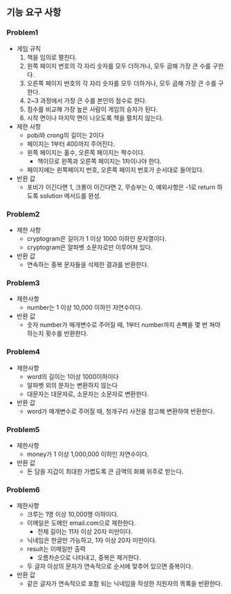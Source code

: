 ## 기능 요구 사항
### Problem1
- 게임 규칙
  1. 책을 임의로 펼친다.
  2. 왼쪽 페이지 번호의 각 자리 숫자를 모두 더하거나, 모두 곱해 가장 큰 수를 구한다.
  3. 오른쪽 페이지 번호의 각 자리 숫자를 모두 더하거나, 모두 곱해 가장 큰 수를 구한다.
  4. 2~3 과정에서 가장 큰 수를 본인의 점수로 한다.
  5. 점수를 비교해 가장 높은 사람이 게임의 승자가 된다.
  6. 시작 면이나 마지막 면이 나오도록 책을 펼치지 않는다.
- 제한 사항
  - pobi와 crong의 길이는 2이다
  - 페이지는 1부터 400까지 주어진다. 
  - 왼쪽 페이지는 홀수, 오른쪽 페이지는 짝수이다.
    - 책이므로 왼쪽과 오른쪽 페이지는 1차이나야 한다.
  - 페이지에는 왼쪽페이지 번호, 오른쪽 페이지 번호가 순서대로 들어있다.
- 반환 값
  - 포비가 이긴다면 1, 크롱이 이긴다면 2, 무승부는 0, 예외사항은 -1로 return 하도록 solution 메서드를 완성.

### Problem2
- 제한 사항 
  - cryptogram은 길이가 1 이상 1000 이하인 문자열이다.
  - cryptogram은 알파벳 소문자로만 이루어져 있다.
- 반환 값
  - 연속하는 중복 문자들을 삭제한 결과를 반환한다.

### Problem3
- 제한사항 
  - number는 1 이상 10,000 이하인 자연수이다.
- 반환 값
  - 숫자 number가 매개변수로 주어질 때, 1부터 number까지 손뼉을 몇 번 쳐야 하는지 횟수를 반환한다.

### Problem4
- 제한사항
  - word의 길이는 1이상 1000이하이다
  - 알파벳 외의 문자는 변환하지 않는다
  - 대문자는 대문자로, 소문자는 소문자로 변환한다.
- 반환 값
  - word가 매개변수로 주어질 때, 청개구리 사전을 참고해 변환하여 반환한다.

### Problem5
- 제한사항
  - money가 1 이상 1,000,000 이하인 자연수이다.
- 반환 값
  - 돈 담을 지갑이 최대한 가볍도록 큰 금액의 화폐 위주로 받는다.

### Problem6
- 제한사항
  - 크루는 1명 이상 10,000명 이하이다.
  - 이메일은 도메인 email.com으로 제한한다.
    - 전체 길이는 11자 이상 20자 미만이다.
  - 닉네임은 한글만 가능하고, 1자 이상 20자 미만이다.
  - result는 이메일만 출력
    - 오름차순으로 나타내고, 중복은 제거한다.
  - 두 글자 이상의 문자가 연속적으로 순서에 맞추어 있으면 중복이다.
- 반환 값
  - 같은 글자가 연속적으로 포함 되는 닉네임을 작성한 지원자의 목록을 반환한다.